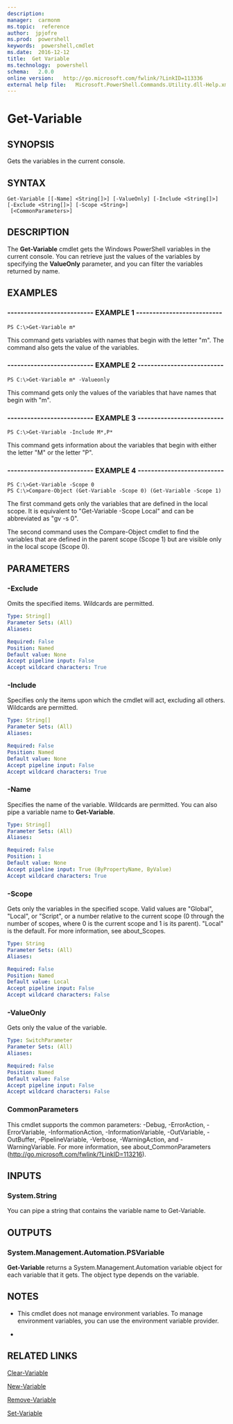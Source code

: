```yaml
---
description:  
manager:  carmonm
ms.topic:  reference
author:  jpjofre
ms.prod:  powershell
keywords:  powershell,cmdlet
ms.date:  2016-12-12
title:  Get Variable
ms.technology:  powershell
schema:   2.0.0
online version:   http://go.microsoft.com/fwlink/?LinkID=113336
external help file:   Microsoft.PowerShell.Commands.Utility.dll-Help.xml
---
```



# Get-Variable
## SYNOPSIS
Gets the variables in the current console.
## SYNTAX

```
Get-Variable [[-Name] <String[]>] [-ValueOnly] [-Include <String[]>] [-Exclude <String[]>] [-Scope <String>]
 [<CommonParameters>]
```

## DESCRIPTION
The **Get-Variable** cmdlet gets the Windows PowerShell variables in the current console.
You can retrieve just the values of the variables by specifying the **ValueOnly** parameter, and you can filter the variables returned by name.
## EXAMPLES

### -------------------------- EXAMPLE 1 --------------------------
```
PS C:\>Get-Variable m*
```

This command gets variables with names that begin with the letter "m".
The command also gets the value of the variables.
### -------------------------- EXAMPLE 2 --------------------------
```
PS C:\>Get-Variable m* -Valueonly
```

This command gets only the values of the variables that have names that begin with "m".
### -------------------------- EXAMPLE 3 --------------------------
```
PS C:\>Get-Variable -Include M*,P*
```

This command gets information about the variables that begin with either the letter "M" or the letter "P".
### -------------------------- EXAMPLE 4 --------------------------
```
PS C:\>Get-Variable -Scope 0
PS C:\>Compare-Object (Get-Variable -Scope 0) (Get-Variable -Scope 1)
```

The first command gets only the variables that are defined in the local scope.
It is equivalent to "Get-Variable -Scope Local" and can be abbreviated as "gv -s 0".

The second command uses the Compare-Object cmdlet to find the variables that are defined in the parent scope (Scope 1) but are visible only in the local scope (Scope 0).
## PARAMETERS

### -Exclude
Omits the specified items.
Wildcards are permitted.

```yaml
Type: String[]
Parameter Sets: (All)
Aliases: 

Required: False
Position: Named
Default value: None
Accept pipeline input: False
Accept wildcard characters: True
```

### -Include
Specifies only the items upon which the cmdlet will act, excluding all others.
Wildcards are permitted.

```yaml
Type: String[]
Parameter Sets: (All)
Aliases: 

Required: False
Position: Named
Default value: None
Accept pipeline input: False
Accept wildcard characters: True
```

### -Name
Specifies the name of the variable.
Wildcards are permitted.
You can also pipe a variable name to **Get-Variable**.

```yaml
Type: String[]
Parameter Sets: (All)
Aliases: 

Required: False
Position: 1
Default value: None
Accept pipeline input: True (ByPropertyName, ByValue)
Accept wildcard characters: True
```

### -Scope
Gets only the variables in the specified scope.
Valid values are "Global", "Local", or "Script", or a number relative to the current scope (0 through the number of scopes, where 0 is the current scope and 1 is its parent).
"Local" is the default.
For more information, see about_Scopes.

```yaml
Type: String
Parameter Sets: (All)
Aliases: 

Required: False
Position: Named
Default value: Local
Accept pipeline input: False
Accept wildcard characters: False
```

### -ValueOnly
Gets only the value of the variable.

```yaml
Type: SwitchParameter
Parameter Sets: (All)
Aliases: 

Required: False
Position: Named
Default value: False
Accept pipeline input: False
Accept wildcard characters: False
```

### CommonParameters
This cmdlet supports the common parameters: -Debug, -ErrorAction, -ErrorVariable, -InformationAction, -InformationVariable, -OutVariable, -OutBuffer, -PipelineVariable, -Verbose, -WarningAction, and -WarningVariable. For more information, see about_CommonParameters (http://go.microsoft.com/fwlink/?LinkID=113216).
## INPUTS

### System.String
You can pipe a string that contains the variable name to Get-Variable.
## OUTPUTS

### System.Management.Automation.PSVariable
**Get-Variable** returns a System.Management.Automation variable object for each variable that it gets.
The object type depends on the variable.
## NOTES
* This cmdlet does not manage environment variables. To manage environment variables, you can use the environment variable provider.

*
## RELATED LINKS

[Clear-Variable](Clear-Variable.md)

[New-Variable](New-Variable.md)

[Remove-Variable](Remove-Variable.md)

[Set-Variable](Set-Variable.md)

